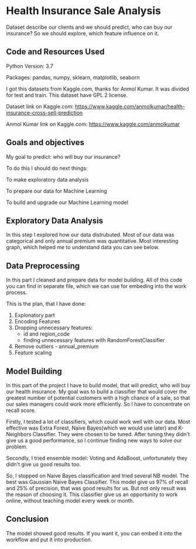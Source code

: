 # Health Insurance Sale Analysis
Dataset describe our clients and we should predict, who can buy our insurance? So we should explore, which feature influence on it.

## Code and Resources Used
Python Version: 3.7

Packages: pandas, numpy, sklearn, matplotlib, seaborn

I got this datasets from Kaggle.com, thanks for Anmol Kumar. It was divided for test and train. This dataset have GPL 2 license.

Dataset link on Kaggle.com: https://www.kaggle.com/anmolkumar/health-insurance-cross-sell-prediction

Anmol Kumar link on Kaggle.com: https://www.kaggle.com/anmolkumar

## Goals and objectives
My goal to predict: who will buy our insurance?

To do this I should do next things:

To make exploratory data analysis

To prepare our data for Machine Learning

To build and upgrade our Machine Learning model


## Exploratory Data Analysis

In this step I explored how our data distrubuted. Most of our data was categorical and only annual premium was quantitative. Most interesting graph, which helped me to understand data you can see below.

## Data Preprocessing

In this part I cleaned and prepare data for model building. All of this code you can find in separate file, which we can use for embeding into the work process.


This is the plan, that I have done:

1. Explonatory part
2. Encoding Features
3. Dropping unnecessary features:
    - id and region_code
    - finding unnecessary features with RandomForestClassifier
4. Remove outliers - annual_premium
5. Feature scaling

## Model Building

In this part of the project I have to build model, that will predict, who will buy our health insurance. My goal was to build a classifier that would cover the greatest number of potential customers with a high chance of a sale, so that our sales managers could work more efficiently. So I have to concentrate on recall score. 

Firstly, I tested a lot of classifiers, which could work well with our data. Most effective was Extra Forest, Naive Bayes(which we would use later) and K-Neighbors Classifier. They were chosen to be tuned. After tuning they didn't give us a good performance, so I continue finding new ways to solve our problem.

Secondly, I tried ensemble model: Voting and AdaBoost, unfortunately they didn't give us good results too.

So, I stopped on Naive Bayes classification and tried several NB model. The best was Gaussian Naive Bayes Classifier. This model give us 97% of recall and 25% of precision, that was good results for us. But not only result was the reason of choosing it. This classifier give us an opportunity to work online, without teaching model every week or month.

## Conclusion

The model showed good results. If you want it, you can embed it into the workflow and put it into production. 
